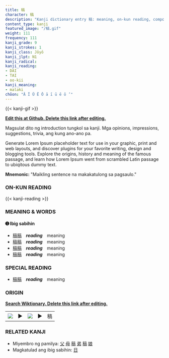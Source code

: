 ```yaml
---
title: 稿
character: 稿
description: "Kanji dictionary entry 稿: meaning, on-kun reading, compounds, origin, related kanji"
content_type: kanji
featured_image: "/稿.gif"
weight: 111
frequency: 111
kanji_grade: 9
kanji_strokes: 1
kanji_class: Jōyō
kanji_jlpt: N1
kanji_radical: 
kanji_reading: 
- DAI
- TAI
- oo-kii
kanji_meaning:
- malaki
chōon: "Ā Ī Ū Ē Ō ā ī ū ē ō ’"
---
```

[//]: # (Don't edit the line below. Kanji animated GIF code is automatically generated.)
{{< kanji-gif >}}

[//]: # (Edit below this line.)

**[Edit this at Github. Delete this link after editing.](https://github.com/tim0g/tim/tree/main/content/kanji/稿/index.md)**

Magsulat dito ng introduction tungkol sa kanji. Mga opinions, impressions, suggestions, trivia, ang kung ano-ano pa.

Generate Lorem Ipsum placeholder text for use in your graphic, print and web layouts, and discover plugins for your favorite writing, design and blogging tools. Explore the origins, history and meaning of the famous passage, and learn how Lorem Ipsum went from scrambled Latin passage to ubiqitous dummy text.
 
**Mnemonic:** "Maikling sentence na makakatulong sa pagsaulo."

### ON-KUN READING

[//]: # (Don't edit the line below. ON-KUN READING code is automatically generated.)
{{< kanji-reading >}}

### MEANING & WORDS

#### ➊ **Ibig sabihin**
  - [稿](../稿)[稿](../稿)　***reading***　meaning
  - [稿](../稿)[稿](../稿)　***reading***　meaning
  - [稿](../稿)[稿](../稿)　***reading***　meaning
  - [稿](../稿)[稿](../稿)　***reading***　meaning

### SPECIAL READING
  - [稿](../稿)[稿](../稿)　***reading***　meaning

### ORIGIN

**[Search Wiktionary. Delete this link after editing.](https://wiktionary.org/wiki/稿)**
<table class="kanji-table"><tr><td>
<img src="60px-稿-bronze.svg.png">
</td><td>▶</td><td>
<img src="60px-稿-oracle.svg.png">
</td><td>▶</td>
<td class="kanji-origin">稿</td>
</tr></table>

### RELATED KANJI
- Miyembro ng pamilya: [父](../父) [母](../母) [稿](../稿) [弟](../弟) [稿](../稿) [娘](../娘)
- Magkatulad ang ibig sabihin: [日](../日)
